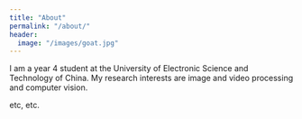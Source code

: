 ```yaml
---
title: "About"
permalink: "/about/"
header:
  image: "/images/goat.jpg"
---
```


I am a year 4 student at the University of Electronic Science and Technology of China. My research interests are image and video processing and computer vision.

etc, etc.